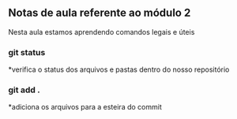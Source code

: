## Notas de aula referente ao módulo 2
Nesta aula estamos aprendendo comandos legais  e úteis

### git status
*verifica o status dos arquivos e pastas dentro do nosso repositório 

### git add .
*adiciona os arquivos para a esteira do commit